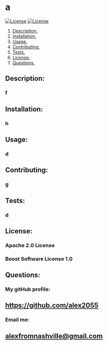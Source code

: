 # a
    
[![License](https://img.shields.io/badge/License-Apache%202.0-blue.svg)](https://opensource.org/licenses/Apache-2.0)
[![License](https://img.shields.io/badge/License-Boost%201.0-lightblue.svg)](https://www.boost.org/LICENSE_1_0.txt) 
1. [ Description. ](#desc)
2. [ Installation. ](#instal)
3. [ Usage. ](#use)
4. [ Contributing.](#contr)
5. [ Tests.](#test)
6. [ License.](#licen)
7. [ Questions.](#ques)
<a name="desc"></a>
## Description:
### f
<a name="instal"></a>
## Installation:
### h
<a name="use"></a>
## Usage:
### d
<a name="contr"></a>
## Contributing:
### g
<a name="test"></a>
## Tests:
### d
<a name="licen"></a>
## License:

 ### Apache 2.0 License
 ### Boost Software License 1.0
<a name="ques"></a>
## Questions:
### My gitHub profile:
## https://github.com/alex2055
### Email me:
## alexfromnashville@gmail.com
    